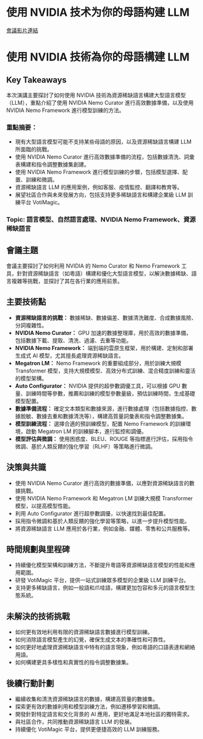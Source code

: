 # 使用 NVIDIA 技术为你的母語构建 LLM
[會議影片連結](https://www.nvidia.com/gtc/session-catalog/?search=%E4%BD%BF%E7%94%A8%20NVIDIA%20%E6%8A%80%E6%9C%AF%E4%B8%BA%E4%BD%A0%E7%9A%84%E6%AF%8D%E8%AA%9E%E6%9E%84%E5%BB%BA%20LLM&tab.catalogallsessionstab=16566177511100015Kus#/session/1725958411761001nh5S)
# 使用 NVIDIA 技術為你的母語構建 LLM

## Key Takeaways
本次演講主要探討了如何使用 NVIDIA 技術為資源稀缺語言構建大型語言模型（LLM），重點介紹了使用 NVIDIA Nemo Curator 進行高效數據準備，以及使用 NVIDIA Nemo Framework 進行模型訓練的方法。
### 重點摘要：
*   現有大型語言模型可能不支持某些母語的原因，以及資源稀缺語言構建 LLM 所面臨的挑戰。
*   使用 NVIDIA Nemo Curator 進行高效數據準備的流程，包括數據清洗、詞彙表構建和指令調整數據集創建。
*   使用 NVIDIA Nemo Framework 進行模型訓練的步驟，包括模型選擇、配置、訓練和微調。
*   資源稀缺語言 LLM 的應用案例，例如客服、疫情監控、翻譯和教育等。
*   展望社區合作與未來發展方向，包括支持更多稀缺語言和構建企業級 LLM 訓練平台 VotiMagic。
### Topic: 語言模型、自然語言處理、NVIDIA Nemo Framework、資源稀缺語言

## 會議主題
會議主要探討了如何利用 NVIDIA 的 Nemo Curator 和 Nemo Framework 工具，針對資源稀缺語言（如粵語）構建和優化大型語言模型，以解決數據稀缺、語言複雜等挑戰，並探討了其在各行業的應用前景。

## 主要技術點
*   **資源稀缺語言的挑戰：** 數據稀缺、數據偏差、數據清洗難度、合成數據風險、分詞複雜性。
*   **NVIDIA Nemo Curator：** GPU 加速的數據整理庫，用於高效的數據準備，包括數據下載、提取、清洗、過濾、去重等功能。
*   **NVIDIA Nemo Framework：** 端到端的雲原生框架，用於構建、定制和部署生成式 AI 模型，尤其擅長處理資源稀缺語言。
*   **Megatron LM：** Nemo Framework 的重要組成部分，用於訓練大規模 Transformer 模型，支持大規模模型、高效分布式訓練、混合精度訓練和靈活的模型架構。
*   **Auto Configurator：** NVIDIA 提供的超參數調優工具，可以根據 GPU 數量、訓練時間等參數，推薦和訓練的模型參數量級，預估訓練時間，生成基礎模型配置。
*   **數據準備流程：** 確定文本類型和數據來源，進行數據處理（包括數據指控、數據脫敏、數據去重和數據清洗等），構建高質量詞彙表和指令調整數據集。
*   **模型訓練流程：** 選擇合適的預訓練模型，配置 Nemo Framework 的訓練環境，啟動 Megatron LM 的訓練腳本，進行監控和調優。
*   **模型評估與微調：** 使用困惑度、BLEU、ROUGE 等指標進行評估，採用指令微調、基於人類反饋的強化學習（RLHF）等策略進行微調。

## 決策與共識
*   使用 NVIDIA Nemo Curator 進行高效的數據準備，以應對資源稀缺語言的數據挑戰。
*   使用 NVIDIA Nemo Framework 和 Megatron LM 訓練大規模 Transformer 模型，以提高模型性能。
*   利用 Auto Configurator 進行超參數調優，以快速找到最佳配置。
*   採用指令微調和基於人類反饋的強化學習等策略，以進一步提升模型性能。
*   將資源稀缺語言 LLM 應用於各行業，例如金融、媒體、零售和公共服務等。

## 時間規劃與里程碑
*   持續優化模型架構和訓練方法，不斷提升粵語等資源稀缺語言模型的性能和應用範圍。
*   研發 VotiMagic 平台，提供一站式訓練眾多模型的企業級 LLM 訓練平台。
*   支持更多稀缺語言，例如一般語和爪哇語，構建更加包容和多元的語言模型生態系統。

## 未解決的技術挑戰
*   如何更有效地利用有限的資源稀缺語言數據進行模型訓練。
*   如何消除語言模型產生的幻覺，確保生成文本的準確性和可靠性。
*   如何更好地處理資源稀缺語言中特有的語言現象，例如粵語的口語表達和網絡用語。
*   如何構建更具多樣性和真實性的指令調整數據集。

## 後續行動計劃
*   繼續收集和清洗資源稀缺語言的數據，構建高質量的數據集。
*   探索更有效的數據利用和模型訓練方法，例如遷移學習和微調。
*   開發針對特定語言和文化背景的 AI 應用，更好地滿足本地社區的獨特需求。
*   與社區合作，共同推動資源稀缺語言 LLM 的發展。
*   持續優化 VotiMagic 平台，提供更便捷高效的 LLM 訓練服務。
